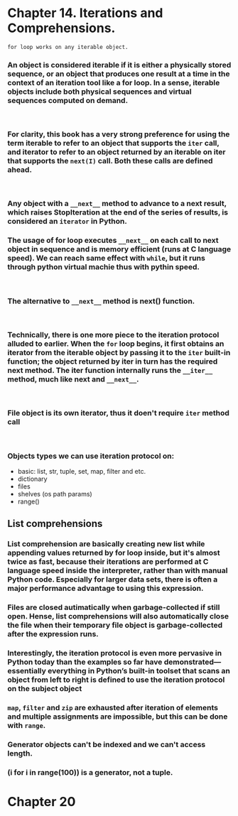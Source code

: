 # Chapter 14. Iterations and Comprehensions.
```
for loop works on any iterable object.
```
### An object is considered iterable if it is either a physically stored sequence, or an object that produces one result at a time in the context of an iteration tool like a for loop. In a sense, iterable objects include both physical sequences and virtual sequences computed on demand.

<br/>

### For clarity, this book has a very strong preference for using the term iterable to refer to an object that supports the `iter` call, and iterator to refer to an object returned by an iterable on iter that supports the `next(I)` call. Both these calls are defined ahead.

<br/>

### Any object with a `__next__` method to advance to a next result, which raises StopIteration at the end of the series of results, is considered an `iterator` in Python.

### The usage of for loop executes `__next__` on each call to next object in sequence and is memory efficient (runs at C language speed). We can reach same effect with `while`, but it runs through python virtual machie thus with pythin speed.

<br/>

### The alternative to `__next__` method is next() function.

<br/>

### Technically, there is one more piece to the iteration protocol alluded to earlier. When the `for` loop begins, it first obtains an iterator from the iterable object by passing it to the `iter` built-in function; the object returned by iter in turn has the required next method. The iter function internally runs the `__iter__` method, much like next and `__next__`.

<br/>

### File object is its own iterator, thus it doen't require `iter` method call 

<br/>

### Objects types we can use iteration protocol on:
- basic: list, str, tuple, set, map, filter and etc.
- dictionary
- files
- shelves (os path params)
- range()

## List comprehensions
### List comprehension are basically creating new list while appending values returned by for loop inside, but it's almost twice as fast, because their iterations are performed at C language speed inside the interpreter, rather than with manual Python code. Especially for larger data sets, there is often a major performance advantage to using this expression.

### Files are closed autimatically when garbage-collected if still open. Hense, list comprehensions will also automatically close the file when their temporary file object is garbage-collected after the expression runs.

### Interestingly, the iteration protocol is even more pervasive in Python today than the examples so far have demonstrated—essentially everything in Python’s built-in toolset that scans an object from left to right is defined to use the iteration protocol on the subject object

### `map`, `filter` and `zip` are exhausted after iteration of elements and multiple assignments are impossible, but this can be done with `range`.

### Generator objects can't be indexed and we can't access length.
### (i for i in range(100)) is a generator, not a tuple.


# Chapter 20

